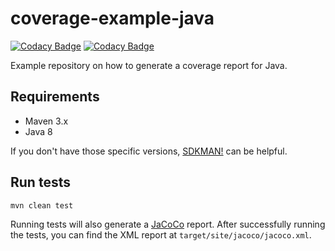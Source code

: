 # coverage-example-java

[![Codacy Badge](https://app.codacy.com/project/badge/Grade/2b3f4c14ccda403dbc9d3b704ad3e4e7)](https://app.codacy.com/gh/troubleshoot-codacy/coverage-example-java/dashboard)
[![Codacy Badge](https://app.codacy.com/project/badge/Coverage/2b3f4c14ccda403dbc9d3b704ad3e4e7)](https://app.codacy.com/gh/troubleshoot-codacy/coverage-example-java/coverage/dashboard)

Example repository on how to generate a coverage report for Java.

## Requirements

- Maven 3.x
- Java 8

If you don't have those specific versions, [SDKMAN!](https://sdkman.io/install) can be helpful.

## Run tests

```bash
mvn clean test
```

Running tests will also generate a [JaCoCo](https://www.eclemma.org/jacoco/) report. After successfully running the
tests, you can find the XML report at `target/site/jacoco/jacoco.xml`.
